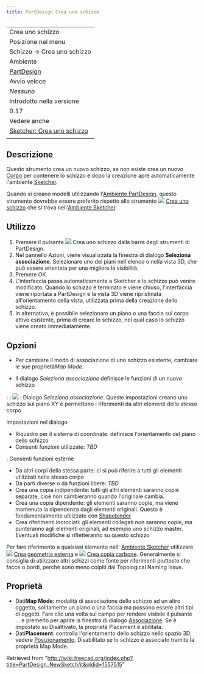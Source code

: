 ```yaml
---
title: PartDesign Crea uno schizzo
---
```

|  |
| --- |
| Crea uno schizzo |
| Posizione nel menu |
| Schizzo → Crea uno schizzo |
| Ambiente |
| [PartDesign](/PartDesign_Workbench/it "PartDesign Workbench/it") |
| Avvio veloce |
| *Nessuno* |
| Introdotto nella versione |
| 0.17 |
| Vedere anche |
| [Sketcher: Crea uno schizzo](/Sketcher_NewSketch/it "Sketcher NewSketch/it") |
|  |

## Descrizione

Questo strumento crea un nuovo schizzo, se non esiste crea un nuovo [Corpo](/PartDesign_Body/it "PartDesign Body/it") per contenere lo schizzo e dopo la creazione apre automaticamente l'ambiente [Sketcher](/Sketcher_Workbench/it "Sketcher Workbench/it").

Quando si creano modelli utilizzando l'[Ambiente PartDesign](/PartDesign_Workbench "PartDesign Workbench"), questo strumento dovrebbe essere preferito rispetto allo strumento ![](/images/Sketcher_NewSketch.svg) [Crea uno schizzo](/Sketcher_NewSketch/it "Sketcher NewSketch/it") che si trova nell'[Ambiente Sketcher](/Sketcher_Workbench/it "Sketcher Workbench/it").

## Utilizzo

1. Premere il pulsante ![](/images/PartDesign_NewSketch.svg) Crea uno schizzo dalla barra degli strumenti di PartDesign.
2. Nel pannello Azioni, viene visualizzata la finestra di dialogo **Seleziona associazione**. Selezionare uno dei piani nell'elenco o nella vista 3D, che può essere orientata per una migliore la visibilità.
3. Premere OK.
4. L'interfaccia passa automaticamente a Sketcher e lo schizzo può venire modificato. Quando lo schizzo è terminato e viene chiuso, l'interfaccia viene riportata a PartDesign e la vista 3D viene ripristinata all'orientamento della vista, utilizzata prima della creazione dello schizzo.
5. In alternativa, è possibile selezionare un piano o una faccia sul corpo attivo esistente, prima di creare lo schizzo, nel qual caso lo schizzo viene creato immediatamente.

## Opzioni

* Per cambiare il modo di associazione di uno schizzo esistente, cambiare le sue proprietà*Map Mode*.

* Il dialogo *Seleziona associazione* definisce le funzioni di un nuovo schizzo

:   :   ![](/images/PartDesign.CreateSketch.SelectFeatureDialog.jpeg)
    :   Dialogo *Seleziona associazione*. Queste impostazioni creano uno schizzo sul piano XY e permettono i riferimenti da altri elementi dello stesso corpo

Impostazioni nel dialogo

* Riquadro per il sistema di coordinate: definisce l'orientamento del piano dello schizzo
* Consenti funzioni utilizzate: *TBD*

:   Consenti funzioni esterne

* Da altri corpi della stessa parte: ci si può riferire a tutti gli elementi utilizzati nello stesso corpo
* Da parti diverse o da funzioni libere: *TBD*
* Crea una copia indipendente: tutti gli altri elementi saranno copie separate, cioè non cambieranno quando l'originale cambia.
* Crea una copia dipendente: gli elementi saranno copie, ma viene mantenuta la dipendenza dagli elementi originali. Questo è fondamentalmente utilizzato con [Shapebinder](/PartDesign_ShapeBinder/it "PartDesign ShapeBinder/it")
* Crea riferimenti incrociati: gli elementi collegati non saranno copie, ma punteranno agli elementi originali, ad esempio uno schizzo master. Eventuali modifiche si rifletteranno su questo schizzo

Per fare riferimento a qualsiasi elemento nell' [Ambiente Sketcher](/Sketcher_Workbench/it "Sketcher Workbench/it") utilizzare ![](/images/Sketcher_External.svg) [Crea geometria esterna](/Sketcher_External/it "Sketcher External/it") e ![](/images/Sketcher_CarbonCopy.svg) [Crea copia carbone](/Sketcher_CarbonCopy/it "Sketcher CarbonCopy/it"). Generalmente si consiglia di utilizzare altri schizzi come fonte per riferimenti piuttosto che facce o bordi, perché sono meno colpiti dal Topological Naming Issue.

## Proprietà

* Dati**Map Mode**: modalità di associazione dello schizzo ad un altro oggetto, solitamente un piano o una faccia ma possono essere altri tipi di oggetti. Fare clic una volta sul campo per rendere visibile il pulsante  ... e premerlo per aprire la finestra di dialogo [Associazione](/Part_EditAttachment/it "Part EditAttachment/it"). Se è impostato su Disattivato, la proprietà Placement è abilitata.
* Dati**Placement**: controlla l'orientamento dello schizzo nello spazio 3D; vedere [Posizionamento](/Std_Placement/it "Std Placement/it"). Disabilitato se lo schizzo è associato tramite la proprietà Map Mode.

Retrieved from "<http://wiki.freecad.org/index.php?title=PartDesign_NewSketch/it&oldid=1557515>"